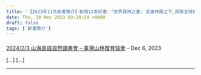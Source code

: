 ```yaml
---
title: '【2023年11月新書簡介】新增11本好書：「世界森林之書: 走進林蔭之下,探索全球樹木、樹種與自然生態」、「守護森林的圖科尼」、「買下樹影的人」等書，不容錯過！'
date: Thu, 30 Nov 2023 03:29:54 +0000
draft: false
tags: ['新書簡介']
---
```



#### 
[2024/2/3 山海島語自然讀書會 &#8211; 臺灣山林復育協會](https://www.reforestation.tw/?p=19427 "") - <time datetime="2023-12-30 13:38:14">Dec 6, 2023</time>

\[…\] \[…\]
<hr />
